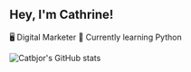 ## Hey, I'm Cathrine!

🖥️ Digital Marketer 
🌱 Currently learning Python

![Catbjor's GitHub stats](https://github-readme-stats.vercel.app/api?username=catbjorshow_icons=true&theme=monokai)
